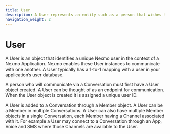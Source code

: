 ```yaml
---
title: User
description: A User represents an entity such as a person that wishes to communicate.
navigation_weight: 2
---
```


# User

A User is an object that identifies a unique Nexmo user in the context of a Nexmo Application. Nexmo enables these User instances to communicate with one another. A User typically has a 1-to-1 mapping with a user in your application’s user database.

A person who will communicate via a Conversation must first have a User object created. A User can be thought of as an endpoint for communication. When the User object is created it is assigned a unique user ID.

A User is added to a Conversation through a Member object. A User can be a Member in multiple Conversations. A User can also have multiple Member objects in a single Conversation, each Member having a Channel associated with it. For example a User may connect to a Conversation through an App, Voice and SMS where those Channels are available to the User.